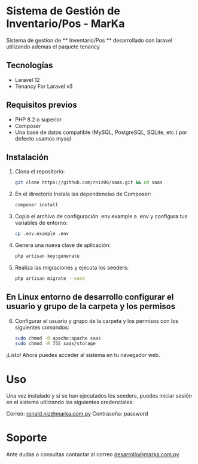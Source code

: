 # Sistema de Gestión de Inventario/Pos - MarKa

Sistema de gestion de ** Inventario/Pos ** desarrollado con laravel utilizando ademas el paquete tenancy

## Tecnologías
- Laravel 12
- Tenancy For Laravel v3 

## Requisitos previos

- PHP 8.2 o superior
- Composer
- Una base de datos compatible (MySQL, PostgreSQL, SQLite, etc.) por defecto usamos mysql

## Instalación

1. Clona el repositorio:

    ```bash
    git clone https://github.com/rniz06/saas.git && cd saas
    ```

2. En el directorio Instala las dependencias de Composer:
    ```bash
    composer install
    ```

3. Copia el archivo de configuración .env.example a .env y configura tus variables de entorno:
    ```bash
    cp .env.example .env
    ```

4. Genera una nueva clave de aplicación:
    ```bash
    php artisan key:generate
    ```

5. Realiza las migraciones y ejecuta los seeders:
    ```bash
    php artisan migrate --seed
    ```
## En Linux entorno de desarrollo configurar el usuario y grupo de la carpeta y los permisos
6. Configurar el usuario y grupo de la carpeta y los permisos con los siguientes comandos:
    ```bash
    sudo chmod -R apache:apache saas
    sudo chmod -R 755 saas/storage
    ```

¡Listo! Ahora puedes acceder al sistema en tu navegador web.

# Uso

Una vez instalado y si se han ejecutados los seeders, puedes iniciar sesión en el sistema utilizando las siguientes credenciales:

Correo: ronald.niz@marka.com.py
Contraseña: password

# Soporte

Ante dudas o consultas contactar al correo desarrollo@marka.com.py